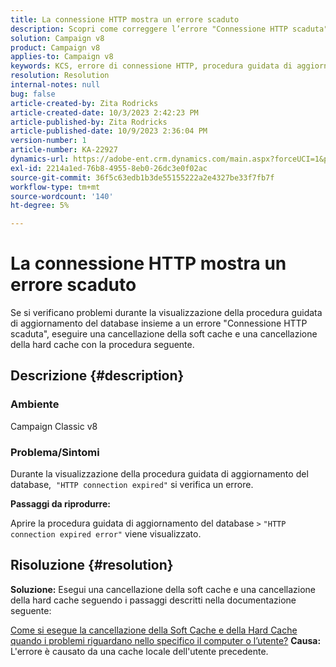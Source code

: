 ```yaml
---
title: La connessione HTTP mostra un errore scaduto
description: Scopri come correggere l’errore "Connessione HTTP scaduta" durante la visualizzazione della procedura guidata di aggiornamento del database in Adobe Campaign Classic.
solution: Campaign v8
product: Campaign v8
applies-to: Campaign v8
keywords: KCS, errore di connessione HTTP, procedura guidata di aggiornamento del database, ACC v8
resolution: Resolution
internal-notes: null
bug: false
article-created-by: Zita Rodricks
article-created-date: 10/3/2023 2:42:23 PM
article-published-by: Zita Rodricks
article-published-date: 10/9/2023 2:36:04 PM
version-number: 1
article-number: KA-22927
dynamics-url: https://adobe-ent.crm.dynamics.com/main.aspx?forceUCI=1&pagetype=entityrecord&etn=knowledgearticle&id=f0bd8a0c-fb61-ee11-be6e-6045bd006268
exl-id: 2214a1ed-76b8-4955-8eb0-26dc3e0f02ac
source-git-commit: 36f5c63edb1b3de55155222a2e4327be33f7fb7f
workflow-type: tm+mt
source-wordcount: '140'
ht-degree: 5%

---
```


# La connessione HTTP mostra un errore scaduto


Se si verificano problemi durante la visualizzazione della procedura guidata di aggiornamento del database insieme a un errore &quot;Connessione HTTP scaduta&quot;, eseguire una cancellazione della soft cache e una cancellazione della hard cache con la procedura seguente.

## Descrizione {#description}


### <b>Ambiente</b>

Campaign Classic v8



### <b>Problema/Sintomi</b>

Durante la visualizzazione della procedura guidata di aggiornamento del database,  `"HTTP connection expired"` si verifica un errore.

<b>Passaggi da riprodurre:</b>

Aprire la procedura guidata di aggiornamento del database `>`  `"HTTP connection expired error"` viene visualizzato.


## Risoluzione {#resolution}

<b>Soluzione:</b>
Esegui una cancellazione della soft cache e una cancellazione della hard cache seguendo i passaggi descritti nella documentazione seguente:

[Come si esegue la cancellazione della Soft Cache e della Hard Cache quando i problemi riguardano nello specifico il computer o l’utente?](https://experienceleague.adobe.com/docs/campaign-classic/using/getting-started/starting-with-adobe-campaign/faq/faq-campaign-config.html?lang=en#perform-soft-cache-clear)
<b>Causa:</b>
L&#39;errore è causato da una cache locale dell&#39;utente precedente.
